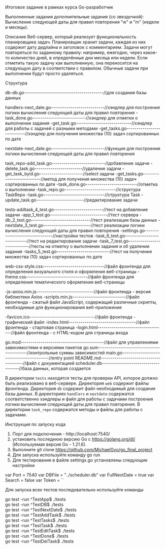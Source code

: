 Итоговое задание в рамках курса Go-разработчик

Выполненные задания дополнительные задания (со звездочкой):
Вычисление следующей даты для правил повторения "w" и "m" (недели и месяцы).

Описание
Веб-сервер, который реализует функциональность планировщика задач. Планировщик хранит задачи, каждая из них содержит дату дедлайна и заголовок с комментарием. Задачи могут повторяться по заданному правилу: например, ежегодно, через какое-то количество дней, в определённые дни месяца или недели. Если отметить такую задачу как выполненную, она переносится на следующую дату в соответствии с правилом. Обычные задачи при выполнении будут просто удаляться.

Структура


db-db.go----------------------------------------//для создания базы данных

handlers-next_date.go---------------------------//хэндлер для построения логики вычисления следующей даты для правил повторения
        -task_done.go---------------------------//хэндлер для отметки о выполнении задания
        -get_task.go----------------------------//хэндлер для работы с задачей с разными методами
        -get_tasks.go---------------------------//хэндлер для получения множества (10) задач сортированных по дате

nextdate-next_date.go---------------------------//функция для построения логики вычисления следующей даты для правил повторения

task_repo-add_task.go---------------------------//добавление задачи
         -delete_task.go------------------------//удаление задачи
         -get_task_byid.go----------------------//select задачи
         -get_tasks.go--------------------------//метод для получения множества (10) задач сортированных по дате
         -task_done.go--------------------------//отметка о выполнении
         -task_repo.go--------------------------//структура TaskRepo
         -task.go-------------------------------//структура Task
         -update_task.go------------------------//редактирование задачи

tests-addtask_4_test.go-------------------------//тест на добавление задачи
     -app_1_test.go-----------------------------//тест сервера
     -db_2_test.go------------------------------//тест реализации базы данных
     -nextdate_3_test.go------------------------//тест реализации логики вычисления следующей даты для правил повторения
     -settings.go-------------------------------//настройки тестов
     -task_6_test.go----------------------------//тест на редактирование задачи
     -task_7_test.go----------------------------//тесты на отметку о выполнении задания и об удалении задания
     -tasks_5_test.go---------------------------//тест на получение множества (10) задач сортированных по дате

web-css-style.css-------------------------------//файл фронтенда для определения визуального стиля и оформления веб-страницы
       -theme.css-------------------------------//файл фронтенда для определения тематического оформления веб-страницы

   -js-axios.min.js-----------------------------//файл фронтенда - версия библиотеки Axios
      -scripts.min.js---------------------------//файл фронтенда - сжатый файл JavaScript, содержащий различные скрипты, необходимые для функционирования веб-приложения

   -favicon.ico---------------------------------//файл фронтенда - графический файл
   -index.html----------------------------------//файл фронтенда - стартовая страница
   -login.html----------------------------------//файл фронтенда - с HTML-кодом для страницы входа

go.mod------------------------------------------//файл для управлениями зависимостями и версиями пакетов
go.sum------------------------------------------//контрольные суммы зависимостей
main.go-----------------------------------------//entry point
README.md---------------------------------------//файл с документацией
scheduler.db------------------------------------//база данных, которая создается 


В директории `tests` находятся тесты для проверки API, которое должно быть реализовано в веб-сервере.
Директория `web` содержит файлы фронтенда.
Директория `db` содержит файл необходимый для создания базы данных.
В директориях `handlers` и `nextdate` содержатся соответственно хэндлеры и файл для работы с задачами построения логики вычисления следующей даты для правил повторения. 
В директории `task_repo` содержатся методы и файлы для работы с задачами. 

Инструкция по запуску кода
1) Порт для подключения - http://localhost:7540/
2) установить последнюю версию Go с https://golang.org/dl/ (Используемая версия Go - 1.21.6).
3) Выполните git clone https://github.com/MichaelGvo/go_final_project
4) Для запуска используйте команду go run
5) Для тестирования в файле settings.go установлены следующие настройки

var Port = 7540
var DBFile = "../scheduler.db"
var FullNextDate = true
var Search = false
var Token = ``

Для запуска всех тестов последовательно используйте команды 

go test -run ^TestApp$ ./tests         
go test -run ^TestDB$ ./tests          
go test -run ^TestNextDate$ ./tests    
go test -run ^TestAddTask$ ./tests     
go test -run ^TestTasks$ ./tests        
go test -run ^TestTask$ ./tests        
go test -run ^TestEditTask$ ./tests    
go test -run ^TestDone$ ./tests        
go test -run ^TestDelTask$ ./tests     

